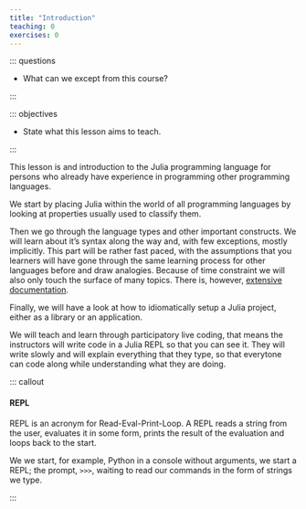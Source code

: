 ```yaml
---
title: "Introduction"
teaching: 0
exercises: 0
---
```


::: questions

- What can we except from this course?

:::

::: objectives

- State what this lesson aims to teach.

:::

This lesson is and introduction to the Julia programming language for persons
who already have experience in programming other programming languages.

We start by placing Julia within the world of all programming languages by
looking at properties usually used to classify them.

Then we go through the language types and other important constructs. We will
learn about it’s syntax along the way and, with few exceptions, mostly
implicitly. This part will be rather fast paced, with the assumptions that
you learners will have gone through the same learning process for other
languages before and draw analogies. Because of time constraint we will also
only touch the surface of many topics. There is, however, [extensive
documentation](https://docs.julialang.org/).

Finally, we will have a look at how to idiomatically setup a Julia project,
either as a library or an application.

We will teach and learn through participatory live coding, that means the
instructors will write code in a Julia REPL so that you can see it. They will
write slowly and will explain everything that they type, so that everytone can
code along while understanding what they are doing.

::: callout

#### REPL

REPL is an acronym for Read-Eval-Print-Loop. A REPL reads a string from the
user, evaluates it in some form, prints the result of the evaluation and loops
back to the start.

We we start, for example, Python in a console without arguments, we start a
REPL; the prompt, `>>>`, waiting to read our commands in the form of strings we
type.

:::
